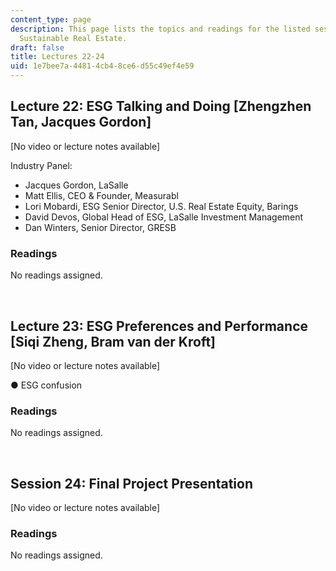 ```yaml
---
content_type: page
description: This page lists the topics and readings for the listed sessions of 11.350
  Sustainable Real Estate.
draft: false
title: Lectures 22-24
uid: 1e7bee7a-4481-4cb4-8ce6-d55c49ef4e59
---
```

## Lecture 22: ESG Talking and Doing \[Zhengzhen Tan, Jacques Gordon\]  

\[No video or lecture notes available\]

Industry Panel:    

- Jacques Gordon, LaSalle    
- Matt Ellis, CEO & Founder, Measurabl    
- Lori Mobardi, ESG Senior Director, U.S. Real Estate Equity, Barings    
- David Devos, Global Head of ESG, LaSalle Investment Management    
- Dan Winters, Senior Director, GRESB 

### Readings

No readings assigned.

 

## Lecture 23: ESG Preferences and Performance \[Siqi Zheng, Bram van der Kroft\]  

\[No video or lecture notes available\]

● ESG confusion    

### Readings

No readings assigned.

 

## Session 24: Final Project Presentation

\[No video or lecture notes available\]

### Readings

No readings assigned.